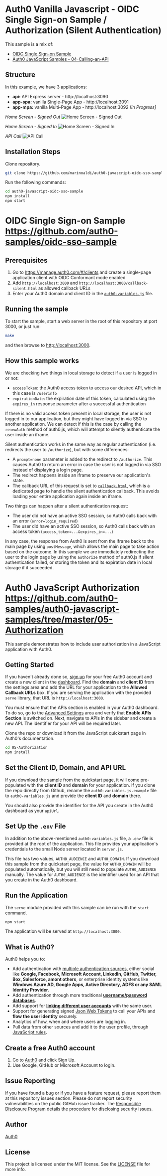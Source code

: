 # Auth0 Vanilla Javascript - OIDC Single Sign-on Sample / Authorization (Silent Authentication) 

This sample is a mix of:
- [OIDC Single Sign-on Sample](https://github.com/auth0-samples/oidc-sso-sample)
- [Auth0 JavaScript Samples - 04-Calling-an-API](https://github.com/auth0-samples/auth0-javascript-samples)

## Structure

In this example, we have 3 applications:

* **api:** API Express server - http://localhost:3090
* **app-spa:** vanilla Single-Page App - http://localhost:3091
* **app-mpa:** vanilla Multi-Page App - http://localhost:3092 _[In Progress]_


_Home Screen - Signed Out_
![Home Screen - Signed Out](/screen-home-signed-out.png?raw=true)

_Home Screen - Signed In_
![Home Screen - Signed In](/screen-home-signed-in.png?raw=true)

_API Call_
![API Call](/screen-api-call.png?raw=true)


## Installation Steps

Clone repository.

```bash
git clone https://github.com/marinoaldi/auth0-javascript-oidc-sso-sample.git
```

Run the following commands: 

```bash
cd auth0-javascript-oidc-sso-sample
npm install
npm start
```

# OIDC Single Sign-on Sample https://github.com/auth0-samples/oidc-sso-sample

## Prerequisites

1. Go to https://manage.auth0.com/#/clients and create a single-page application client with OIDC Conformant mode enabled
2. Add `http://localhost:3000` and `http://localhost:3000/callback-silent.html` as allowed callback URLs
3. Enter your Auth0 domain and client ID in the [`auth0-variables.js`](/app-spa/auth0-variables.js) file.

## Running the sample

To start the sample, start a web server in the root of this repository at port 3000, or just run:

```sh
make
```

and then browse to [http://localhost:3000](http://localhost:3000).

## How this sample works

We are checking two things in local storage to detect if a user is logged in or not:

* `accessToken`: the Auth0 access token to access our desired API, which in this case is `/userinfo`
* `expirationDate`: the expiration date of this token, calculated using the `expires_in` response parameter after a successful authentication

If there is no valid access token present in local storage, the user is not logged in to our application, but they might have logged in via SSO to another application.
We can detect if this is the case by calling the `renewAuth` method of auth0.js, which will attempt to silently authenticate the user inside an iframe.

Silent authentication works in the same way as regular authentication (i.e. redirects the user to `/authorize`), but with some differences:

* A `prompt=none` parameter is added to the redirect to `/authorize`.
This causes Auth0 to return an error in case the user is not logged in via SSO instead of displaying a login page.
* The redirect happens inside an iframe to preserve our application's state.
* The callback URL of this request is set to [`callback.html`](/app-spa/callback.html), which is a dedicated page to handle the silent authentication callback.
This avoids loading your entire application again inside an iframe.

Two things can happen after a silent authentication request:

* The user did not have an active SSO session, so Auth0 calls back with an error (`error=login_required`)
* The user did have an active SSO session, so Auth0 calls back with an access token (`access_token=...&expires_in=...`)

In any case, the response from Auth0 is sent from the iframe back to the main page by using `postMessage`, which allows the main page to take action based on the outcome.
In this sample we are immediately redirecting the user to the login page by using the `authorize` method of auth0.js if silent authentication failed, or storing the token and its expiration date in local storage if it succeeded.



# Auth0 JavaScript Authorization https://github.com/auth0-samples/auth0-javascript-samples/tree/master/05-Authorization

This sample demonstrates how to include user authorization in a JavaScript application with Auth0.

## Getting Started

If you haven't already done so, [sign up](https://auth0.com) for your free Auth0 account and create a new client in the [dashboard](https://manage.auth0.com). Find the **domain** and **client ID** from the settings area and add the URL for your application to the **Allowed Callback URLs** box. If you are serving the application with the provided `serve` library, that URL is `http://localhost:3000`.

You must ensure that the APIs section is enabled in your Auth0 dashboard. To do so, go to the [Advanced Settings](https://manage.auth0.com/#/account/advanced) area and verify that **Enable APIs Section** is switched on. Next, navigate to APIs in the sidebar and create a new API. The identifier for your API will be required later.

Clone the repo or download it from the JavaScript quickstart page in Auth0's documentation.

```bash
cd 05-Authorization
npm install
```

## Set the Client ID, Domain, and API URL

If you download the sample from the quickstart page, it will come pre-populated with the **client ID** and **domain** for your application. If you clone the repo directly from Github, rename the `auth0-variables.js.example` file to `auth0-variables.js` and provide the **client ID** and **domain** there.

You should also provide the identifier for the API you create in the Auth0 dashboard as your `apiUrl`.

## Set Up the `.env` File

In addition to the above-mentioned `auth0-variables.js` file, a `.env` file is provided at the root of the application. This file provides your application's credentials to the small Node server located in `server.js`.

This file has two values, `AUTH0_AUDIENCE` and `AUTH0_DOMAIN`. If you download this sample from the quickstart page, the value for `AUTH0_DOMAIN` will be populated automatically, but you will still need to populate `AUTH0_AUDIENCE` manually. The value for `AUTH0_AUDIENCE` is the identifier used for an API that you create in the Auth0 dashboard.

## Run the Application

The `serve` module provided with this sample can be run with the `start` command.

```bash
npm start
```

The application will be served at `http://localhost:3000`.

## What is Auth0?

Auth0 helps you to:

* Add authentication with [multiple authentication sources](https://docs.auth0.com/identityproviders), either social like **Google, Facebook, Microsoft Account, LinkedIn, GitHub, Twitter, Box, Salesforce, amont others**, or enterprise identity systems like **Windows Azure AD, Google Apps, Active Directory, ADFS or any SAML Identity Provider**.
* Add authentication through more traditional **[username/password databases](https://docs.auth0.com/mysql-connection-tutorial)**.
* Add support for **[linking different user accounts](https://docs.auth0.com/link-accounts)** with the same user.
* Support for generating signed [Json Web Tokens](https://docs.auth0.com/jwt) to call your APIs and **flow the user identity** securely.
* Analytics of how, when and where users are logging in.
* Pull data from other sources and add it to the user profile, through [JavaScript rules](https://docs.auth0.com/rules).

## Create a free Auth0 account

1. Go to [Auth0](https://auth0.com/signup) and click Sign Up.
2. Use Google, GitHub or Microsoft Account to login.

## Issue Reporting

If you have found a bug or if you have a feature request, please report them at this repository issues section. Please do not report security vulnerabilities on the public GitHub issue tracker. The [Responsible Disclosure Program](https://auth0.com/whitehat) details the procedure for disclosing security issues.

## Author

[Auth0](auth0.com)

## License

This project is licensed under the MIT license. See the [LICENSE](LICENSE.txt) file for more info.


